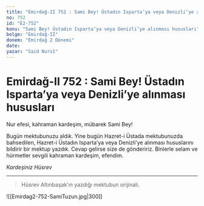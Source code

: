 ```yaml
---
title: "Emirdağ-II 752 : Sami Bey! Üstadın Isparta’ya veya Denizli’ye alınması hususları"
no: 752
id: "E2-752"
konu: "Sami Bey! Üstadın Isparta’ya veya Denizli’ye alınması hususları"
bolge: "Emirdağ-II"
donem: "Emirdağ 2 Dönemi"
date: 
yazar: "Said Nursî"
---
```


# Emirdağ-II 752 : Sami Bey! Üstadın Isparta’ya veya Denizli’ye alınması hususları

Nur efesi, kahraman kardeşim, mübarek Sami Bey!

Bugün mektubunuzu aldık. Yine bugün Hazret-i Üstada mektubunuzda bahsedilen, Hazret-i Üstadın Isparta’ya veya Denizli’ye alınması hususlarını bildirir bir mektup yazdık. Cevap gelirse size de göndeririz. Binlerle selam ve hürmetler sevgili kahraman kardeşim, efendim.

*Kardeşiniz*
*Hüsrev*

***

> Hüsrev Altınbaşak’ın yazdığı mektubun orijinali.
> 
![[Emirdag2-752-SamiTuzun.jpg|300]]

